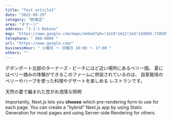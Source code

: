 ```yaml
---
title: "Test article1"
date: "2022-09-29"
category: "飲食店"
area: "オマーン"
address: "1-1-1 Nakano"
map: "https://www.google.com/maps/embed?pb=!1m18!1m12!1m3!1d3003.7385056989474!2d146.23618631482057!3d-41.16205697928552!2m3!1f0!2f0!3f0!3m2!1i1024!2i768!4f13.1!3m3!1m2!1s0xaa7bcbff45c9d9cd%3A0xbff879cb93cfc4c8!2sTurners%20Beach%20Berry%20Patch!5e0!3m2!1sja!2sau!4v1664233106816!5m2!1sja!2sau"
telephone: " 000-0000 "
url: "https://www.google.com/"
businessHour: " 火曜日 〜 日曜日 10:00 〜 17:00 "
others: ""
---
```


デボンポート北部のターナーズ・ビーチにほど近い場所にあるベリー畑。
夏にはベリー摘みの体験ができるこのファームに併設されているのは、
自家栽培のベリーやハーブを使った料理やデザートを楽しめる
レストランです。

天然の蔓で編まれた笠がお洒落な照明

Importantly, Next.js lets you **choose** which pre-rendering form to use for each page. You can create a "hybrid" Next.js app by using Static Generation for most pages and using Server-side Rendering for others.
